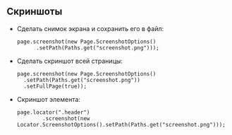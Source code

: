 ## Скриншоты
- Сделать снимок экрана и сохранить его в файл:
   ```
   page.screenshot(new Page.ScreenshotOptions()
         .setPath(Paths.get("screenshot.png")));
   ```
- Сделать скриншот всей страницы:
   ```
   page.screenshot(new Page.ScreenshotOptions()
     .setPath(Paths.get("screenshot.png"))
     .setFullPage(true));
   ```
- Скриншот элемента:
   ```
   page.locator(".header")
           .screenshot(new Locator.ScreenshotOptions().setPath(Paths.get("screenshot.png")));
   ```